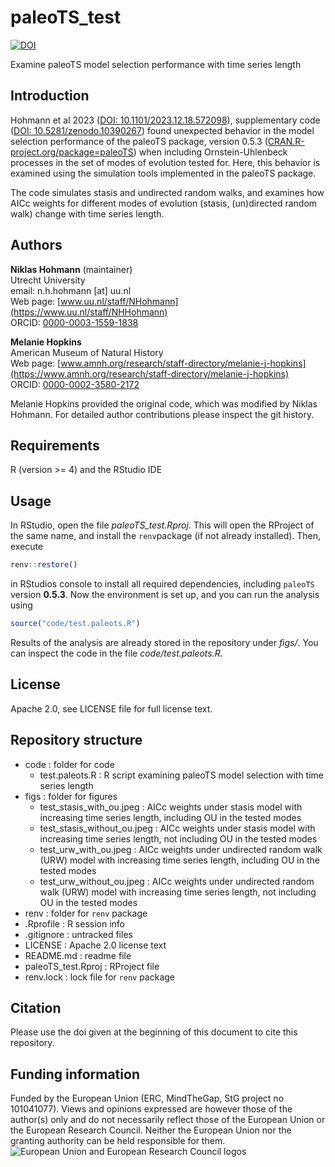 # paleoTS_test

[![DOI](https://zenodo.org/badge/DOI/10.5281/zenodo.10843692.svg)](https://doi.org/10.5281/zenodo.10843692)

Examine paleoTS model selection performance with time series length

## Introduction

Hohmann et al 2023 ([DOI: 10.1101/2023.12.18.572098](https://doi.org/10.1101/2023.12.18.572098)), supplementary code ([DOI: 10.5281/zenodo.10390267](https://doi.org/10.5281/zenodo.10390267)) found unexpected behavior in the model selection performance of the paleoTS package, version 0.5.3 ([CRAN.R-project.org/package=paleoTS](https://CRAN.R-project.org/package=paleoTS)) when including Ornstein-Uhlenbeck processes in the set of modes of evolution tested for. Here, this behavior is examined using the simulation tools implemented in the paleoTS package.

The code simulates stasis and undirected random walks, and examines how AICc weights for different modes of evolution (stasis, (un)directed random walk) change with time series length.

## Authors

__Niklas Hohmann__ (maintainer)  
Utrecht University  
email: n.h.hohmann [at] uu.nl  
Web page: [www.uu.nl/staff/NHohmann](https://www.uu.nl/staff/NHHohmann)  
ORCID: [0000-0003-1559-1838](https://orcid.org/0000-0003-1559-1838)

__Melanie Hopkins__  
American Museum of Natural History  
Web page: [www.amnh.org/research/staff-directory/melanie-j-hopkins](https://www.amnh.org/research/staff-directory/melanie-j-hopkins)  
ORCID: [0000-0002-3580-2172](https://orcid.org/0000-0002-3580-2172)

Melanie Hopkins provided the original code, which was modified by Niklas Hohmann. For detailed author contributions please inspect the git history.

## Requirements

R (version >= 4) and the RStudio IDE

## Usage

In RStudio, open the file _paleoTS_test.Rproj_. This will open the RProject of the same name, and install the `renv`package (if not already installed). Then, execute

```R
renv::restore()
```

in RStudios console to install all required dependencies, including `paleoTS` version __0.5.3__. Now the environment is set up, and you can run the analysis using

```R
source("code/test.paleots.R")
```

Results of the analysis are already stored in the repository under _figs/_. You can inspect the code in the file _code/test.paleots.R_.

## License

 Apache 2.0, see LICENSE file for full license text.

## Repository structure

* code : folder for code
  * test.paleots.R : R script examining paleoTS model selection with time series length
* figs : folder for figures
  * test_stasis_with_ou.jpeg : AICc weights under stasis model with increasing time series length, including OU in the tested modes
  * test_stasis_without_ou.jpeg : AICc weights under stasis model with increasing time series length, not including OU in the tested modes
  * test_urw_with_ou.jpeg : AICc weights under undirected random walk (URW) model with increasing time series length, including OU in the tested modes
  * test_urw_without_ou.jpeg : AICc weights under undirected random walk (URW) model with increasing time series length, not including OU in the tested modes
* renv : folder for `renv` package
* .Rprofile : R session info
* .gitignore : untracked files
* LICENSE : Apache 2.0 license text
* README.md : readme file
* paleoTS_test.Rproj : RProject file
* renv.lock : lock file for `renv` package

## Citation

Please use the doi given at the beginning of this document to cite this repository.

## Funding information

Funded by the European Union (ERC, MindTheGap, StG project no 101041077). Views and opinions expressed are however those of the author(s) only and do not necessarily reflect those of the European Union or the European Research Council. Neither the European Union nor the granting authority can be held responsible for them.
![European Union and European Research Council logos](https://erc.europa.eu/sites/default/files/2023-06/LOGO_ERC-FLAG_FP.png)
